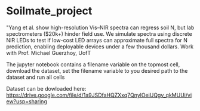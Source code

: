 # Soilmate_project
"Yang et al. show high-resolution Vis–NIR spectra can regress soil N, but lab spectrometers ($20k+) hinder field use. We simulate spectra using discrete NIR LEDs to test if low-cost LED arrays can approximate full spectra for N prediction, enabling deployable devices under a few thousand dollars. Work with Prof. Michael Guerzhoy, UofT

The jupyter notebook contains a filename variable on the topmost cell, download the dataset, set the filename variable to you desired path to the dataset and run all cells

Dataset can be dowloaded here: https://drive.google.com/file/d/1a9JSDfaHQZXxq7QnylOeiUQgv_qkMUUi/view?usp=sharing
